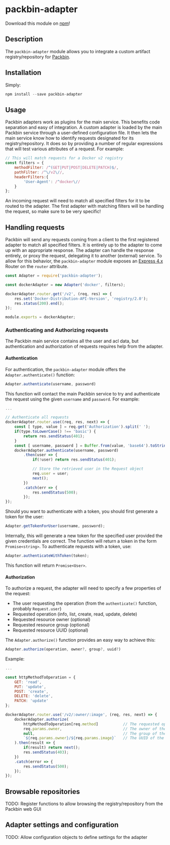 # packbin-adapter
Download this module on [npm](https://npmjs.org/packages/packbin-adapter)!

## Description
The `packbin-adapter` module allows you to integrate a custom artifact registry/repository for [Packbin](https://packbin.io/).

## Installation
Simply:
```javascript
npm install --save packbin-adapter
```

## Usage
Packbin adapters work as plugins for the main service. This benefits code separation and easy of integration. A custom adapter is loaded by the main Packbin service through a user-defined configuration file. It then lets the main service know how to identify requests designated for its registry/repository. It does so by providing a number of regular expressions that will test various attributes of a request. For example:

```javascript
// This will match requests for a Docker v2 registry
const filters = {
    methodFilter: /^(GET|PUT|POST|DELETE|PATCH)$/,
    pathFilter: /^\/v2\//,
    headerFilters:{
        'User-Agent': /^docker\//
    }
};
```

An incoming request will need to match all specified filters for it to be routed to the adapter. The first adapter with matching filters will be handling the request, so make sure to be very specific!

## Handling requests
Packbin will send any requests coming from a client to the first registered adapter to match all specified filters. It is entirely up to the adapter to come up with an appropriate response. The adapter can handle the response entirely, or proxy the request, delegating it to another (external) service. To allow for this behavior, the `packbin-adapter` module exposes an [Express 4.x](expressjs.com) Router on the `router` attribute.

```javascript
const Adapter = require('packbin-adapter');

const dockerAdapter = new Adapter('docker', filters);

dockerAdapter.router.get('/v2', (req, res) => {
    res.set('Docker-Distribution-API-Version', 'registry/2.0');
    res.status(200).end();
});

module.exports = dockerAdapter;
```

### Authenticating and Authorizing requests
The Packbin main service contains all the user and acl data, but authentication and authorization of requests requires help from the adapter.

#### Authentication
For authentication, the `packbin-adapter` module offers the `Adapter.authenticate()` function:

```javascript
Adapter.authenticate(username, password)
```

This function will contact the main Packbin service to try and authenticate the request using the given `username` and `password`. For example:

```javascript
...

// Authenticate all requests
dockerAdapter.router.use((req, res, next) => {
    const [ type, value ] = req.get('Authorization').split(' ');
    if(type.toLowerCase() !== 'basic') {
        return res.sendStatus(401);
    }
    const [ username, password ] = Buffer.from(value, 'base64').toString().split(':');
    dockerAdapter.authenticate(username, password)
        .then(user => {
            if(!user) return res.sendStatus(401);

            // Store the retrieved user in the Request object
            req.user = user;
            next();
        })
        .catch(err => {
            res.sendStatus(500);
        });
});
```

Should you want to authenticate with a token, you should first generate a token for the user:

```javascript
Adapter.getTokenForUser(username, password);
```

Internally, this will generate a new token for the specified user provided the given credentials are correct. The function will return a token in the form `Promise<string>`. To authenticate requests with a token, use:

```javascript
Adapter.authenticateWithToken(token);
```

This function will return `Promise<User>`.

#### Authorization
To authorize a request, the adapter will need to specify a few properties of the request:

 - The user requesting the operation (from the `authenticate()` function, probably `Request.user`)
 - Requested operation (info, list, create, read, update, delete)
 - Requested resource owner (optional)
 - Requested resource group (optional)
 - Requested resource UUID (optional)

The `Adapter.authorize()` function provides an easy way to achieve this:

```javascript
Adapter.authorize(operation, owner?, group?, uuid?)
```

Example:

```javascript
...

const httpMethodToOperation = {
    GET: 'read',
    PUT: 'update',
    POST: 'create',
    DELETE: 'delete',
    PATCH: 'update'
};

dockerAdapter.router.use('/v2/:owner/:image', (req, res, next) => {
    dockerAdapter.authorize(
        httpMethodToOperation[req.method]           // The requested operation
        req.params.owner,                           // The owner of the resource
        null,                                       // The group of the resource
        `${req.params.owner}/${req.params.image}`   // The UUID of the resource
    ).then(result => {
        if(result) return next();
        res.sendStatus(403);
    })
    .catch(error => {
        res.sendStatus(500);
    });
});
```

## Browsable repositories
TODO: Register functions to allow browsing the registry/repository from the Packbin web GUI

## Adapter settings and configuration
TODO: Allow configuration objects to define settings for the adapter
